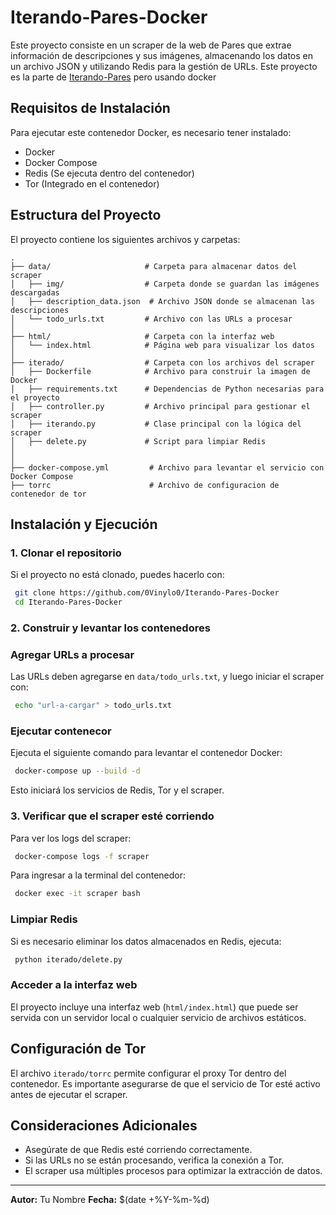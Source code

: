 # Iterando-Pares-Docker

Este proyecto consiste en un scraper de la web de Pares que extrae información de descripciones y sus imágenes, almacenando los datos en un archivo JSON y utilizando Redis para la gestión de URLs.
Este proyecto es la parte de [Iterando-Pares](https://github.com/0Vinylo0/Iterando-Pares) pero usando docker

## Requisitos de Instalación

Para ejecutar este contenedor Docker, es necesario tener instalado:

- Docker
- Docker Compose
- Redis (Se ejecuta dentro del contenedor)
- Tor (Integrado en el contenedor)

## Estructura del Proyecto

El proyecto contiene los siguientes archivos y carpetas:

```
.
├── data/                     # Carpeta para almacenar datos del scraper
│   ├── img/                  # Carpeta donde se guardan las imágenes descargadas
│   ├── description_data.json  # Archivo JSON donde se almacenan las descripciones
│   └── todo_urls.txt         # Archivo con las URLs a procesar
│
├── html/                     # Carpeta con la interfaz web
│   └── index.html            # Página web para visualizar los datos
│
├── iterado/                  # Carpeta con los archivos del scraper
│   ├── Dockerfile            # Archivo para construir la imagen de Docker
│   ├── requirements.txt      # Dependencias de Python necesarias para el proyecto
│   ├── controller.py         # Archivo principal para gestionar el scraper
│   ├── iterando.py           # Clase principal con la lógica del scraper
│   ├── delete.py             # Script para limpiar Redis
│
│
├── docker-compose.yml         # Archivo para levantar el servicio con Docker Compose
├── torrc                      # Archivo de configuracion de contenedor de tor
```

## Instalación y Ejecución

### 1. Clonar el repositorio

Si el proyecto no está clonado, puedes hacerlo con:

```sh
 git clone https://github.com/0Vinylo0/Iterando-Pares-Docker
 cd Iterando-Pares-Docker
```

### 2. Construir y levantar los contenedores

### Agregar URLs a procesar

Las URLs deben agregarse en `data/todo_urls.txt`, y luego iniciar el scraper con:

```sh
 echo "url-a-cargar" > todo_urls.txt
```

### Ejecutar contenecor

Ejecuta el siguiente comando para levantar el contenedor Docker:

```sh
 docker-compose up --build -d
```

Esto iniciará los servicios de Redis, Tor y el scraper.

### 3. Verificar que el scraper esté corriendo

Para ver los logs del scraper:

```sh
 docker-compose logs -f scraper
```

Para ingresar a la terminal del contenedor:

```sh
 docker exec -it scraper bash
```

### Limpiar Redis

Si es necesario eliminar los datos almacenados en Redis, ejecuta:

```sh
 python iterado/delete.py
```

### Acceder a la interfaz web

El proyecto incluye una interfaz web (`html/index.html`) que puede ser servida con un servidor local o cualquier servicio de archivos estáticos.

## Configuración de Tor

El archivo `iterado/torrc` permite configurar el proxy Tor dentro del contenedor. Es importante asegurarse de que el servicio de Tor esté activo antes de ejecutar el scraper.

## Consideraciones Adicionales

- Asegúrate de que Redis esté corriendo correctamente.
- Si las URLs no se están procesando, verifica la conexión a Tor.
- El scraper usa múltiples procesos para optimizar la extracción de datos.

---

**Autor:** Tu Nombre
**Fecha:** \$(date +%Y-%m-%d)

